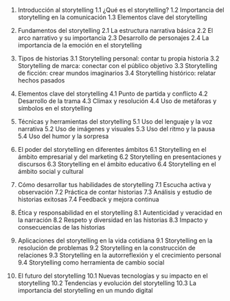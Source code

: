 1. Introducción al storytelling
   1.1 ¿Qué es el storytelling?
   1.2 Importancia del storytelling en la comunicación
   1.3 Elementos clave del storytelling

2. Fundamentos del storytelling
   2.1 La estructura narrativa básica
   2.2 El arco narrativo y su importancia
   2.3 Desarrollo de personajes
   2.4 La importancia de la emoción en el storytelling

3. Tipos de historias
   3.1 Storytelling personal: contar tu propia historia
   3.2 Storytelling de marca: conectar con el público objetivo
   3.3 Storytelling de ficción: crear mundos imaginarios
   3.4 Storytelling histórico: relatar hechos pasados

4. Elementos clave del storytelling
   4.1 Punto de partida y conflicto
   4.2 Desarrollo de la trama
   4.3 Climax y resolución
   4.4 Uso de metáforas y símbolos en el storytelling

5. Técnicas y herramientas del storytelling
   5.1 Uso del lenguaje y la voz narrativa
   5.2 Uso de imágenes y visuales
   5.3 Uso del ritmo y la pausa
   5.4 Uso del humor y la sorpresa

6. El poder del storytelling en diferentes ámbitos
   6.1 Storytelling en el ámbito empresarial y del marketing
   6.2 Storytelling en presentaciones y discursos
    6.3 Storytelling en el ámbito educativo
   6.4 Storytelling en el ámbito social y cultural

7. Cómo desarrollar tus habilidades de storytelling
   7.1 Escucha activa y observación
   7.2 Práctica de contar historias
   7.3 Análisis y estudio de historias exitosas
   7.4 Feedback y mejora continua

8. Ética y responsabilidad en el storytelling
   8.1 Autenticidad y veracidad en la narración
   8.2 Respeto y diversidad en las historias
   8.3 Impacto y consecuencias de las historias

9. Aplicaciones del storytelling en la vida cotidiana
   9.1 Storytelling en la resolución de problemas
   9.2 Storytelling en la construcción de relaciones
   9.3 Storytelling en la autorreflexión y el crecimiento personal
   9.4 Storytelling como herramienta de cambio social

10. El futuro del storytelling
    10.1 Nuevas tecnologías y su impacto en el storytelling
    10.2 Tendencias y evolución del storytelling
    10.3 La importancia del storytelling en un mundo digital
